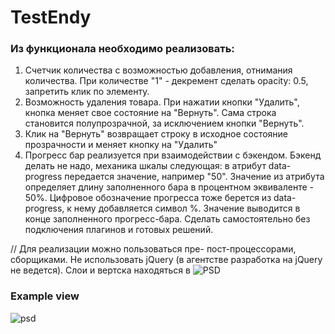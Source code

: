 # TestEndy
### Из функционала необходимо реализовать:
1. Счетчик количества с возможностью добавления, отнимания количества. При количестве "1" - декремент сделать opacity: 0.5, запретить клик по элементу.
2. Возможность удаления товара. При нажатии кнопки "Удалить", кнопка меняет свое состояние на "Вернуть". Сама строка становится полупрозрачной, за исключением кнопки "Вернуть".
3. Клик на "Вернуть" возвращает строку в исходное состояние прозрачности и меняет кнопку на "Удалить"
4. Прогресс бар реализуется при взаимодействии с бэкендом. Бэкенд делать не надо, механика шкалы следующая: в атрибут data-progress передается значение, например "50". Значение из атрибута определяет длину заполненного бара в процентном эквиваленте - 50%. Цифровое обозначение прогресса тоже берется из data-progress, к нему добавляется символ %. Значение выводится в конце заполненного прогресс-бара. Сделать самостоятельно без подключения плагинов и готовых решений.

// Для реализации можно пользоваться пре- пост-процессорами, сборщиками. Не использовать jQuery (в агентстве разработка на jQuery не ведется).
Слои и вертска находяться в ![PSD](https://github.com/zhilyaev/TestEndy/blob/master/testovoe.psd)

### Example view
![psd](https://pp.userapi.com/c834203/v834203613/1d2d9/N2gQejOXCH4.jpg)
